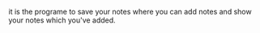 it is the programe to save your notes where you can add notes and show your notes which you've added.
